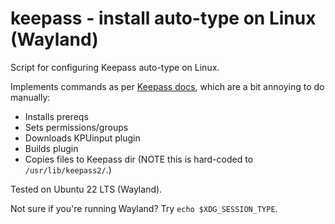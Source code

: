 # keepass - install auto-type on Linux (Wayland)
Script for configuring Keepass auto-type on Linux.

Implements commands as per [Keepass docs](https://keepass.info/help/kb/autotype_wayland.html), which are a bit annoying to do manually:

- Installs prereqs
- Sets permissions/groups
- Downloads KPUinput plugin
- Builds plugin
- Copies files to Keepass dir (NOTE this is hard-coded to `/usr/lib/keepass2/`.)

Tested on Ubuntu 22 LTS (Wayland). 

Not sure if you're running Wayland? Try `echo $XDG_SESSION_TYPE`.
